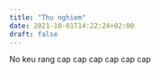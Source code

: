 ```yaml
---
title: "Thu nghiem"
date: 2021-10-01T14:22:24+02:00
draft: false
---
```


No keu rang cap cap cap cap cap cap
